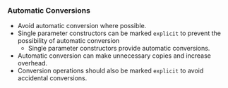 ### Automatic Conversions
- Avoid automatic conversion where possible. 
- Single parameter constructors can be marked `explicit` to prevent the possibility of automatic conversion
  - Single parameter constructors provide automatic conversions.
- Automatic conversion can make unnecessary copies and increase overhead.
- Conversion operations should also be marked `explicit` to avoid accidental conversions. 
